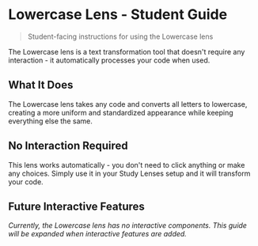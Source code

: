 # Lowercase Lens - Student Guide

> Student-facing instructions for using the Lowercase lens

The Lowercase lens is a text transformation tool that doesn't require any interaction - it automatically processes your code when used.

## What It Does

The Lowercase lens takes any code and converts all letters to lowercase, creating a more uniform and standardized appearance while keeping everything else the same.

## No Interaction Required

This lens works automatically - you don't need to click anything or make any choices. Simply use it in your Study Lenses setup and it will transform your code.

## Future Interactive Features

_Currently, the Lowercase lens has no interactive components. This guide will be expanded when interactive features are added._
